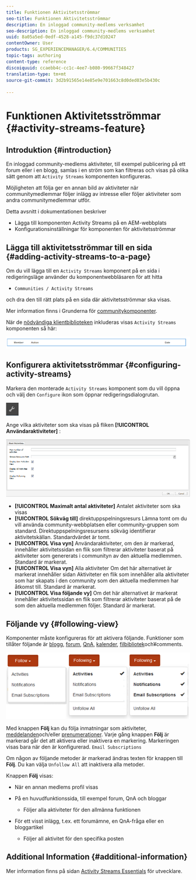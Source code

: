 ```yaml
---
title: Funktionen Aktivitetsströmmar
seo-title: Funktionen Aktivitetsströmmar
description: En inloggad community-medlems verksamhet
seo-description: En inloggad community-medlems verksamhet
uuid: 8a05a5ed-0edf-4528-a145-f9dc37d10247
contentOwner: User
products: SG_EXPERIENCEMANAGER/6.4/COMMUNITIES
topic-tags: authoring
content-type: reference
discoiquuid: ccaebb4c-cc1c-4ee7-b080-99667f348427
translation-type: tm+mt
source-git-commit: 3d2b91565e14e85e9e701663c8d0ded03e5b430c

---
```



# Funktionen Aktivitetsströmmar {#activity-streams-feature}

## Introduktion {#introduction}

En inloggad community-medlems aktiviteter, till exempel publicering på ett forum eller i en blogg, samlas i en ström som kan filtreras och visas på olika sätt genom att `Activity Streams` komponenten konfigureras.

Möjligheten att följa ger en annan bild av aktiviteter när communitymedlemmar följer inlägg av intresse eller följer aktiviteter som andra communitymedlemmar utför.

Detta avsnitt i dokumentationen beskriver

* Lägga till komponenten Activity Streams på en AEM-webbplats
* Konfigurationsinställningar för komponenten för aktivitetsströmmar

## Lägga till aktivitetsströmmar till en sida {#adding-activity-streams-to-a-page}

Om du vill lägga till en `Activity Streams` komponent på en sida i redigeringsläge använder du komponentwebbläsaren för att hitta

* `Communities / Activity Streams`

och dra den till rätt plats på en sida där aktivitetsströmmar ska visas.

Mer information finns i Grunderna för [communitykomponenter](basics.md).

När de [nödvändiga klientbiblioteken](essentials-activities.md#essentials-for-client-side) inkluderas visas `Activity Streams` komponenten så här:

![chlimage_1-195](assets/chlimage_1-195.png)

## Konfigurera aktivitetsströmmar {#configuring-activity-streams}

Markera den monterade `Activity Streams` komponent som du vill öppna och välj den `Configure` ikon som öppnar redigeringsdialogrutan.

![chlimage_1-196](assets/chlimage_1-196.png)

Ange vilka aktiviteter som ska visas på fliken **[!UICONTROL Användaraktiviteter]** :

![chlimage_1-197](assets/chlimage_1-197.png)

* **[!UICONTROL Maximalt antal aktiviteter]** Antalet aktiviteter som ska visas
* **[!UICONTROL Sökväg till]** direktuppspelningsresurs Lämna tomt om du vill använda community-webbplatsen eller community-gruppen som standard. Direktuppspelningsresursens sökväg identifierar aktivitetskällan. Standardvärdet är tomt.
* **[!UICONTROL Visa vyn]** Användaraktiviteter, om den är markerad, innehåller aktivitetssidan en flik som filtrerar aktiviteter baserat på aktiviteter som genererats i communityn av den aktuella medlemmen. Standard är markerat.
* **[!UICONTROL Visa vyn]** Alla aktiviteter Om det här alternativet är markerat innehåller sidan Aktiviteter en flik som innehåller alla aktiviteter som har skapats i den community som den aktuella medlemmen har åtkomst till. Standard är markerat.
* **[!UICONTROL Visa följande vy]** Om det här alternativet är markerat innehåller aktivitetssidan en flik som filtrerar aktiviteter baserat på de som den aktuella medlemmen följer. Standard är markerat.

## Följande vy {#following-view}

Komponenter måste konfigureras för att aktivera följande. Funktioner som tillåter följande är [blogg](blog-feature.md), [forum](forum.md), [QnA](working-with-qna.md), [kalender](calendar.md), [filbibliotek](file-library.md)[](comments.md)och¥comments.

![chlimage_1-198](assets/chlimage_1-198.png)

Med knappen **Följ** kan du följa inmatningar som aktiviteter, [meddelanden](notifications.md)och/eller [prenumerationer](subscriptions.md). Varje gång knappen **Följ** är markerad går det att aktivera eller inaktivera en markering. Markeringen visas bara när den är konfigurerad. `Email Subscriptions`

Om någon av följande metoder är markerad ändras texten för knappen till **Följ**. Du kan välja `Unfollow All` att inaktivera alla metoder.

Knappen **Följ** visas:

* När en annan medlems profil visas
* På en huvudfunktionssida, till exempel forum, QnA och bloggar
   * Följer alla aktiviteter för den allmänna funktionen

* För ett visst inlägg, t.ex. ett forumämne, en QnA-fråga eller en bloggartikel
   * Följer all aktivitet för den specifika posten

## Additional Information {#additional-information}

Mer information finns på sidan [Activity Streams Essentials](essentials-activities.md) för utvecklare.
